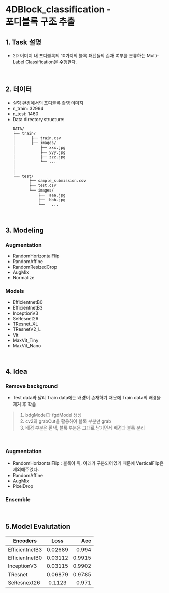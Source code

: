 # 4DBlock_classification - <br>포디블록 구조 추출

## 1. Task 설명
- 2D 이미지 내 포디블록의 10가지의 블록 패턴들의 존재 여부를 분류하는 Multi-Label Classification을 수행한다.

<br>

 ## 2. 데이터
 - 실험 환경에서의 포디블록 촬영 이미지
 - n_train: 32994
 - n_test: 1460
 - Data directory structure:
     ```bash
    DATA/
    ├── train/
    │       ├── train.csv  
    │       ├── images/
    │           ├── xxx.jpg
    │           ├── yyy.jpg
    │           ├── zzz.jpg
    │           └── ...  
    │            
    │                   
    └── test/
            ├── sample_submission.csv
            ├── test.csv
            └── images/
                ├──  aaa.jpg
                ├──  bbb.jpg
                └──   ...
    ```

<br>

## 3. Modeling
### Augmentation
- RandomHorizontalFlip
- RandomAffine
- RandomResizedCrop
- AugMix
- Normalize

### Models
- EfficientnetB0
- EfficientnetB3
- InceptionV3
- SeResnet26
- TResnet_XL
- TResnetV2_L
- Vit
- MaxVit_Tiny
- MaxVit_Nano

<br>

## 4. Idea

### Remove background
 - Test data와 달리 Train data에는 배경이 존재하기 때문에 Train data의 배경을 제거 후 학습
 > 1. bdgModel과 fgdModel 생성
 > 2. cv2의 grabCut을 활용하여 블록 부분만 grab
 > 3. 배경 부분은 흰색, 블록 부분은 그대로 남기면서 배경과 블록 분리

<br>

### Augmentation
- RandomHorizontalFlip : 블록이 위, 아래가 구분되어있기 때문에 VerticalFlip은 제외해주었다.
- RandomAffine
- AugMix
- PixelDrop

### Ensemble

<br>

## 5.Model Evalutation


| Encoders      | Loss          | Acc  |
| ------------- |:-------------:| -----:|
| EfficientnetB3      | 0.02689      |   0.994 |
| EfficientnetB0   | 0.03112      |    0.9915 |
| InceptionV3     | 0.03115      |    0.9902 |
| TResnet    | 0.06879      |    0.9785 |
| SeResnext26     | 0.1123      |    0.971 |